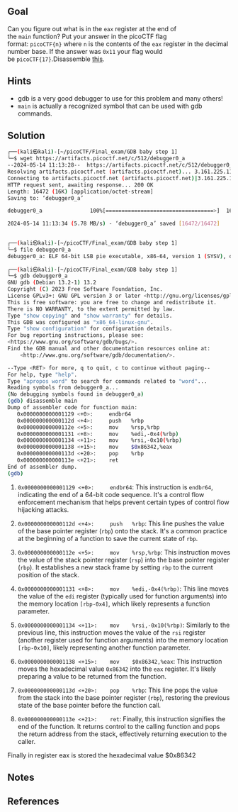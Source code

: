 ## Goal
Can you figure out what is in the `eax` register at the end of the `main` function? Put your answer in the picoCTF flag format: `picoCTF{n}` where `n` is the contents of the `eax` register in the decimal number base. If the answer was `0x11` your flag would be `picoCTF{17}`.Disassemble [this](https://artifacts.picoctf.net/c/512/debugger0_a).
## Hints
+ gdb is a very good debugger to use for this problem and many others!
+ `main` is actually a recognized symbol that can be used with gdb commands.

## Solution

```bash
┌──(kali㉿kali)-[~/picoCTF/Final_exam/GDB baby step 1]
└─$ wget https://artifacts.picoctf.net/c/512/debugger0_a                                       
--2024-05-14 11:13:28--  https://artifacts.picoctf.net/c/512/debugger0_a
Resolving artifacts.picoctf.net (artifacts.picoctf.net)... 3.161.225.11, 3.161.225.60, 3.161.225.62, ...
Connecting to artifacts.picoctf.net (artifacts.picoctf.net)|3.161.225.11|:443... connected.
HTTP request sent, awaiting response... 200 OK
Length: 16472 (16K) [application/octet-stream]
Saving to: ‘debugger0_a’

debugger0_a               100%[==================================>]  16.09K  --.-KB/s    in 0.003s  

2024-05-14 11:13:34 (5.78 MB/s) - ‘debugger0_a’ saved [16472/16472]

                                                                                                     
┌──(kali㉿kali)-[~/picoCTF/Final_exam/GDB baby step 1]
└─$ file debugger0_a   
debugger0_a: ELF 64-bit LSB pie executable, x86-64, version 1 (SYSV), dynamically linked, interpreter /lib64/ld-linux-x86-64.so.2, BuildID[sha1]=15a10290db2cd2ec0c123cf80b88ed7d7f5cf9ff, for GNU/Linux 3.2.0, not stripped
                                                                                                     
┌──(kali㉿kali)-[~/picoCTF/Final_exam/GDB baby step 1]
└─$ gdb debugger0_a 
GNU gdb (Debian 13.2-1) 13.2
Copyright (C) 2023 Free Software Foundation, Inc.
License GPLv3+: GNU GPL version 3 or later <http://gnu.org/licenses/gpl.html>
This is free software: you are free to change and redistribute it.
There is NO WARRANTY, to the extent permitted by law.
Type "show copying" and "show warranty" for details.
This GDB was configured as "x86_64-linux-gnu".
Type "show configuration" for configuration details.
For bug reporting instructions, please see:
<https://www.gnu.org/software/gdb/bugs/>.
Find the GDB manual and other documentation resources online at:
    <http://www.gnu.org/software/gdb/documentation/>.

--Type <RET> for more, q to quit, c to continue without paging--
For help, type "help".
Type "apropos word" to search for commands related to "word"...
Reading symbols from debugger0_a...
(No debugging symbols found in debugger0_a)
(gdb) disassemble main
Dump of assembler code for function main:                                                                                                                                                                                                   
   0x0000000000001129 <+0>:     endbr64                                                                                                                                                                                                     
   0x000000000000112d <+4>:     push   %rbp                                                                                                                                                                                                 
   0x000000000000112e <+5>:     mov    %rsp,%rbp                                                                                                                                                                                            
   0x0000000000001131 <+8>:     mov    %edi,-0x4(%rbp)                                                                                                                                                                                      
   0x0000000000001134 <+11>:    mov    %rsi,-0x10(%rbp)                                                                                                                                                                                     
   0x0000000000001138 <+15>:    mov    $0x86342,%eax                                                                                                                                                                                        
   0x000000000000113d <+20>:    pop    %rbp                                                                                                                                                                                                 
   0x000000000000113e <+21>:    ret                                                                                                                                                                                                         
End of assembler dump.                                                                                                                                                                                                                      
(gdb)                     
````

1. `0x0000000000001129 <+0>:     endbr64`: This instruction is `endbr64`, indicating the end of a 64-bit code sequence. It's a control flow enforcement mechanism that helps prevent certain types of control flow hijacking attacks.

2. `0x000000000000112d <+4>:     push   %rbp`: This line pushes the value of the base pointer register (`rbp`) onto the stack. It's a common practice at the beginning of a function to save the current state of `rbp`.

3. `0x000000000000112e <+5>:     mov    %rsp,%rbp`: This instruction moves the value of the stack pointer register (`rsp`) into the base pointer register (`rbp`). It establishes a new stack frame by setting `rbp` to the current position of the stack.

4. `0x0000000000001131 <+8>:     mov    %edi,-0x4(%rbp)`: This line moves the value of the `edi` register (typically used for function arguments) into the memory location `[rbp-0x4]`, which likely represents a function parameter.

5. `0x0000000000001134 <+11>:    mov    %rsi,-0x10(%rbp)`: Similarly to the previous line, this instruction moves the value of the `rsi` register (another register used for function arguments) into the memory location `[rbp-0x10]`, likely representing another function parameter.

6. `0x0000000000001138 <+15>:    mov    $0x86342,%eax`: This instruction moves the hexadecimal value `0x86342` into the `eax` register. It's likely preparing a value to be returned from the function.

7. `0x000000000000113d <+20>:    pop    %rbp`: This line pops the value from the stack into the base pointer register (`rbp`), restoring the previous state of the base pointer before the function call.

8. `0x000000000000113e <+21>:    ret`: Finally, this instruction signifies the end of the function. It returns control to the calling function and pops the return address from the stack, effectively returning execution to the caller.

Finally in register eax is stored the hexadecimal value $0x86342
## Notes

## References